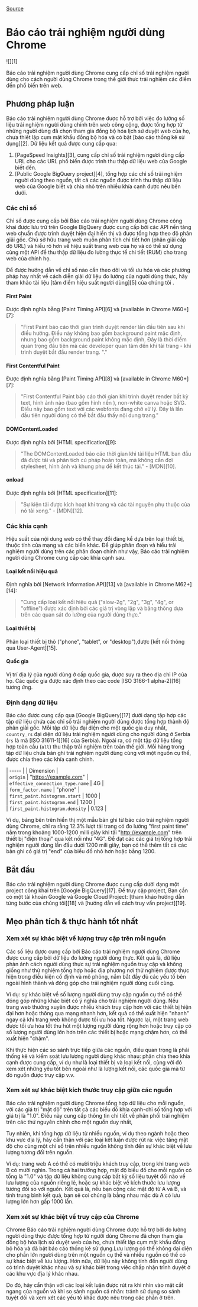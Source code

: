 
[Source](https://developers.google.com/web/tools/chrome-user-experience-report/ "Permalink to Chrome User Experience Report  |  Tools for Web Developers  |  Google Developers")

# Báo cáo trải nghiệm người dùng Chrome 

![][1]

Báo cáo trải nghiệm người dùng Chrome cung cấp chỉ số trải nghiệm người dùng cho cách người dùng Chrome trong thế giới thực trải nghiệm các điểm đến phổ biến trên web.

## Phương pháp luận 

Báo cáo trải nghiệm người dùng Chrome được hỗ trợ bởi việc đo lường số liệu trải nghiệm người dùng chính trên web công cộng, được tổng hợp từ những người dùng đã chọn tham gia đồng bộ hóa lịch sử duyệt web của họ, chưa thiết lập cụm mật khẩu đồng bộ hóa và có bật [báo cáo thống kê sử dụng][2]. Dữ liệu kết quả được cung cấp qua:

1. [PageSpeed Insights][3], cung cấp chỉ số trải nghiệm người dùng cấp URL cho các URL phổ biến được trình thu thập dữ liệu web của Google biết đến.
2. [Public Google BigQuery project][4], tổng hợp các chỉ số trải nghiệm người dùng theo nguồn, tất cả các nguồn được trình thu thập dữ liệu web của Google biết và chia nhỏ trên nhiều khía cạnh được nêu bên dưới.

### Các chỉ số

Chỉ số được cung cấp bởi Báo cáo trải nghiệm người dùng Chrome công khai được lưu trữ trên Google BigQuery được cung cấp bởi các API nền tảng web chuẩn được trình duyệt hiện đại hiển thị và được tổng hợp theo độ phân giải gốc. Chủ sở hữu trang web muốn phân tích chi tiết hơn (phân giải cấp độ URL) và hiểu rõ hơn về hiệu suất trang web của họ và có thể sử dụng cùng một API để thu thập dữ liệu đo lường thực tế chi tiết (RUM) cho trang web của chính họ.

Để được hướng dẫn về chỉ số nào cần theo dõi và tối ưu hóa và các phương pháp hay nhất về cách diễn giải dữ liệu đo lường của người dùng thực, hãy tham khảo tài liệu [tâm điểm hiệu suất người dùng][5] của chúng tôi .

#### First Paint

Được định nghĩa bằng [Paint Timing API][6] và [available in Chrome M60+][7]:

> "First Paint báo cáo thời gian trình duyệt render lần đầu tiên sau khi điều hướng. Điều này không bao gồm background paint mặc định, nhưng bao gồm background paint không mặc định. Đây là thời điểm quan trọng đầu tiên mà các developer quan tâm đến khi tải trang - khi trình duyệt bắt đầu render trang. "."

#### First Contentful Paint

Được định nghĩa bằng [Paint Timing API][8] và [available in Chrome M60+][7]:

> "First Contentful Paint báo cáo thời gian khi trình duyệt render bất kỳ text, hình ảnh nào (bao gồm hình nền ), non-white canva hoặc SVG. Điều này bao gồm text với các webfonts đang chờ xử lý. Đây là lần đầu tiên người dùng có thể bắt đầu thấy nội dung trang."

#### DOMContentLoaded

Được định nghĩa bởi [HTML specification][9]:

> "The DOMContentLoaded báo cáo thời gian khi tài liệu HTML ban đầu đã được tải và phân tích cú pháp hoàn toàn, mà không cần đợi stylesheet, hình ảnh và khung phụ để kết thúc tải." - [MDN][10].

#### onload

Được định nghĩa bởi [HTML specification][11]:

> "Sự kiện tải được kích hoạt khi trang và các tài nguyên phụ thuộc của nó tải xong." - [MDN][12].

### Các khía cạnh

Hiệu suất của nội dung web có thể thay đổi đáng kể dựa trên loại thiết bị, thuộc tính của mạng và các biến khác. Để giúp phân đoạn và hiểu trải nghiệm người dùng trên các phân đoạn chính như vậy, Báo cáo trải nghiệm người dùng Chrome cung cấp các khía cạnh sau.

#### Loại kết nối hiệu quả

Định nghĩa bởi [Network Information API][13] và [available in Chrome M62+][14]:

> "Cung cấp loại kết nối hiệu quả ("slow-2g", "2g", "3g", "4g", or "offline") được xác định bởi các giá trị vòng lặp và băng thông dựa trên các quan sát đo lường của người dùng thực."

#### Loại thiết bị

Phân loại thiết bị thô ("phone", "tablet", or "desktop"),được [kết nối thông qua User-Agent][15].

#### Quốc gia

Vị trí địa lý của người dùng ở cấp quốc gia, được suy ra theo địa chỉ IP của họ. Các quốc gia được xác định theo các code [ISO 3166-1 alpha-2][16] tương ứng.

### Định dạng dữ liệu

Báo cáo được cung cấp qua  [Google BigQuery][17] dưới dạng tập hợp các tập dữ liệu chứa các chỉ số trải nghiệm người dùng được tổng hợp thành độ phân giải gốc. Mỗi tập dữ liệu đại diện cho một quốc gia duy nhất, `country_rs` đại diện dữ liệu trải nghiệm người dùng cho người dùng ở Serbia (`rs` là mã [ISO 31611-1][16] của Serbia). Ngoài ra, có một tập dữ liệu tổng hợp toàn cầu (`all`) thu thập trải nghiệm trên toàn thế giới. Mỗi hàng trong tập dữ liệu chứa bản ghi trải nghiệm người dùng cùng với một nguồn cụ thể, được chia theo các khía cạnh chính.

| ----- |
| Dimension |  
| `origin` |  "https://example.com" |  
| `effective_connection_type.name` |  4G |  
| `form_factor.name` |  "phone" |  
| `first_paint.histogram.start` |  1000 |  
| `first_paint.histogram.end` |  1200 |  
| `first_paint.histogram.density` |  0.123 | 

Ví dụ, bảng bên trên hiển thị một mẫu bản ghi từ báo cáo trải nghiệm người dùng Chrome, chỉ ra rằng 12.3% lượt tải trang có đo lường "first paint time" nằm trong khoảng 1000-1200 milli giây khi tải "http://example.com" trên thiết bị "điện thoại" qua kết nối như "4G". Để đạt các các giá trị tổng hợp trải nghiệm người dùng lần đầu dưới 1200 mili giây, bạn có thể thêm tất cả các bản ghi có giá trị "end" của biểu đồ nhỏ hơn hoặc bằng 1200.

## Bắt đầu

Báo cáo trải nghiệm người dùng Chrome được cung cấp dưới dạng một project công khai trên [Google BigQuery][17]. Để truy cập project, Bạn cần có một tài khoản Google và Google Cloud Project: [tham khảo hướng dẫn từng bước của chúng tôi][18] và [hướng dẫn về cách truy vấn project][19].

## Mẹo phân tích & thực hành tốt nhất 

### Xem xét sự khác biệt về lượng truy cập trên mỗi nguồn

Các số liệu được cung cấp bởi Báo cáo trải nghiệm người dùng Chrome được cung cấp bởi dữ liệu đo lường người dùng thực. Kết quả là, dữ liệu phản ánh cách người dùng thực sự trải nghiệm nguồn truy cập và không giống như thử nghiệm tổng hợp hoặc địa phương nơi thử nghiệm được thực hiện trong điều kiện cố định và mô phỏng, nắm bắt đầy đủ các yếu tố bên ngoài hình thành và đóng góp cho trải nghiệm người dùng cuối cùng.

Ví dụ: sự khác biệt về số lượng người dùng truy cập nguồn cụ thể có thể đóng góp những khác biệt có ý nghĩa cho trải nghiệm người dùng. Nếu trang web thường xuyên được nhiều khách truy cập hơn với các thiết bị hiện đại hơn hoặc thông qua mạng nhanh hơn, kết quả có thể xuất hiện "nhanh" ngay cả khi trang web không được tối ưu hóa tốt. Ngược lại, một trang web được tối ưu hóa tốt thu hút một lượng người dùng rộng hơn hoặc truy cập có số lượng người dùng lớn hơn trên các thiết bị hoặc mạng chậm hơn, có thể xuất hiện "chậm".

Khi thực hiện các so sánh trực tiếp giữa các nguồn, điều quan trọng là phải thống kê và kiểm soát lưu lượng người dùng khác nhau: phân chia theo khía cạnh được cung cấp, ví dụ như là loại thiết bị và loại kết nối, cùng với đó xem xét những yếu tốt bên ngoài như là lượng kết nối, các quốc gia mà từ đó nguồn được truy cập v.v.

### Xem xét sự khác biệt kích thước truy cập giữa các nguồn

Báo cáo trải nghiệm người dùng Chrome tổng hợp dữ liệu cho mỗi nguồn, với các giá trị "mật độ" trên tất cả các biểu đồ khía cạnh-chỉ số tổng hợp với giá trị là "1.0". Điều này cung cấp thông tin chi tiết về phân phối trải nghiệm trên các thứ nguyên chính cho một nguồn duy nhất,

Tuy nhiên, khi tổng hợp dữ liệu từ nhiều nguồn, ví dụ theo ngành hoặc theo khu vực địa lý, hãy cẩn thận với các loại kết luận được rút ra: việc tăng mật độ cho cùng một chỉ số trên nhiều nguồn không tính đến sự khác biệt về lưu lượng tương đối trên nguồn.

Ví dụ: trang web A có thể có mười triệu khách truy cập, trong khi trang web B có mười nghìn. Trong cả hai trường hợp, mật độ biểu đồ cho mỗi nguồn có tổng  là "1.0" và tập dữ liệu không cung cấp bất kỳ số liệu tuyệt đối nào về lưu lượng của nguồn riêng lẻ, hoặc sự khác biệt về kích thước lưu lượng tương đối so với nguồn. Kết quả là, nếu bạn cộng các mật độ từ A và B, và tính trung bình kết quả, bạn sẽ coi chúng là bằng nhau mặc dù A có lưu lượng lớn hơn gấp 1000 lần.
### Xem xét sự khác biệt về truy cập của Chrome

Chrome Báo cáo trải nghiệm người dùng Chrome được hỗ trợ bởi đo lường người dùng thực được tổng hợp từ người dùng Chrome đã chọn tham gia đồng bộ hóa lịch sử duyệt web của họ, chưa thiết lập cụm mật khẩu đồng bộ hóa và đã bật báo cáo thống kê sử dụng.Lưu lượng có thể không đại diện cho phần lớn người dùng trên một nguồn cụ thể và nhiều nguồn có thể có sự khác biệt về lưu lượng. Hơn nữa, dữ liệu này không tính đến người dùng có trình duyệt khác nhau và sự khác biệt trong việc chấp nhận trình duyệt ở các khu vực địa lý khác nhau.

Do đó, hãy cẩn thận với các loại kết luận được rút ra khi nhìn vào mặt cắt ngang của nguồn và khi so sánh nguồn cá nhân: tránh sử dụng so sánh tuyệt đối và xem xét các yếu tố khác được nêu trong các phần ở trên.


  
